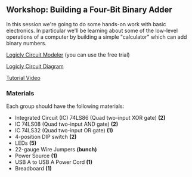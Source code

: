 ## Workshop: Building a Four-Bit Binary Adder

In this session we're going to do some hands-on work with basic electronics. In particular we'll be learning about some of the low-level operations of a computer by building a simple "calculator" which can add binary numbers.

[Logicly Circuit Modeler](http://logic.ly/) (you can use the free trial)

[Logicly Circuit Diagram](../images/4BitAdder.logicly)

[Tutorial Video](https://www.youtube.com/watch?v=wvJc9CZcvBc)

### Materials

Each group should have the following materials:

* Integrated Circuit (IC) 74LS86 (Quad two-input XOR gate) __(2)__
* IC 74LS08 (Quad two-input AND gate) __(2)__
* IC 74LS32 (Quad two-input OR gate) __(1)__
* 4-position DIP switch __(2)__
* LEDs __(5)__
* 22-gauge Wire Jumpers __(bunch)__
* Power Source __(1)__
* USB A to USB A Power Cord __(1)__
* Breadboard __(1)__
